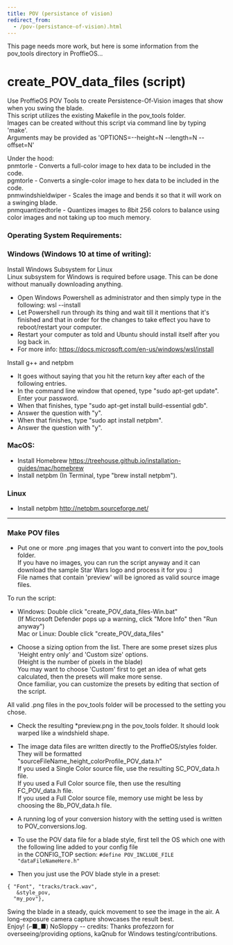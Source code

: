 ```yaml
---
title: POV (persistance of vision)
redirect_from:
  - /pov-(persistance-of-vision).html
---
```


This page needs more work, but here is some information from the pov_tools directory in ProffieOS...

# create_POV_data_files (script)
Use ProffieOS POV Tools to create Persistence-Of-Vision images that show when you swing the blade.  
This script utilizes the existing Makefile in the pov_tools folder.  
Images can be created without this script via command line by typing 'make'.  
Arguments may be provided as 'OPTIONS=--height=N  --length=N --offset=N'  

Under the hood:   
pnmtorle - Converts a full-color image to hex data to be included in the code.  
pgmtorle - Converts a single-color image to hex data to be included in the code.  
pnmwindshieldwiper - Scales the image and bends it so that it will work on a swinging blade.  
pnmquantizedtorle - Quantizes images to 8bit 256 colors to balance using color images and not taking up too much memory.  

### Operating System Requirements:  
### Windows (Windows 10 at time of writing):  

Install Windows Subsystem for Linux  
Linux subsystem for Windows is required before usage.
This can be done without manually downloading anything.
- Open Windows Powershell as administrator and then simply type in the following: wsl --install
- Let Powershell run through its thing and wait till it mentions that it's finished and that in order for the changes to take effect you have to reboot/restart your computer.  
- Restart your computer as told and Ubuntu should install itself after you log back in. 
- For more info: https://docs.microsoft.com/en-us/windows/wsl/install

Install g++ and netpbm  
- It goes without saying that you hit the return key after each of the following entries.  
- In the command line window that opened, type "sudo apt-get update". Enter your password.  
- When that finishes, type "sudo apt-get install build-essential gdb".  
- Answer the question with "y".  
- When that finishes, type "sudo apt install netpbm".  
- Answer the question with "y".  

### MacOS:
- Install Homebrew https://treehouse.github.io/installation-guides/mac/homebrew  
- Install netpbm (In Terminal, type "brew install netpbm").  

### Linux
- Install netpbm http://netpbm.sourceforge.net/  

---------------------------------------------------------------------------------------

### Make POV files

- Put one or more .png images that you want to convert into the pov_tools folder.  
If you have no images, you can run the script anyway and it can download the sample Star Wars logo and process it for you :)  
File names that contain 'preview' will be ignored as valid source image files. 

To run the script:  
- Windows: Double click "create_POV_data_files-Win.bat"  
    (If Microsoft Defender pops up a warning, click "More Info" then "Run anyway")  
    Mac or Linux: Double click "create_POV_data_files"  

- Choose a sizing option from the list. There are some preset sizes plus 'Height entry only' and 'Custom size' options.  
(Height is the number of pixels in the blade)  
You may want to choose 'Custom' first to get an idea of what gets calculated, then the presets will make more sense.  
Once familiar, you can customize the presets by editing that section of the script.  

All valid .png files in the pov_tools folder will be processed to the setting you chose.
- Check the resulting *preview.png in the pov_tools folder. It should look warped like a windshield shape.  
- The image data files are written directly to the ProffieOS/styles folder.  
They will be formatted "sourceFileName_height_colorProfile_POV_data.h"  
If you used a Single Color source file, use the resulting SC_POV_data.h file.  
If you used a Full Color source file, then use the resulting FC_POV_data.h file.  
If you used a Full Color source file, memory use might be less by choosing the 8b_POV_data.h file.  
- A running log of your conversion history with the setting used is written to POV_conversions.log.  

- To use the POV data file for a blade style, first tell the OS which one with the following line added to your config file  
in the CONFIG_TOP section: `#define POV_INCLUDE_FILE "dataFileNameHere.h"`  

- Then you just use the POV blade style in a preset:  
```
{ "Font", "tracks/track.wav",
   &style_pov, 
  "my_pov"},
  ```

Swing the blade in a steady, quick movement to see the image in the air. A long-exposure camera capture showcases the result best.  
Enjoy!  (⌐■_■) NoSloppy
-- credits: Thanks profezzorn for overseeing/providing options, kaQnub for Windows testing/contributions.
